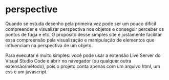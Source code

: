# perspective
Quando se estuda desenho pela primeira vez pode ser um pouco difícil compreender e visualizar perspectiva nos objetos e conseguir perceber os pontos de fuga e etc.
O propósito desse simples site é justamente facilitar essa compreensão pela visualização e manipulação de elementos que influenciam na perspectiva de um objeto.

Para executar é muito simples: você pode usar a extensão Live Server do Visual Studio Code e abrir no navegador (ou qualquer outra extensão/método), pois o projeto conta apenas com um arquivo html, um css e um javascript.
